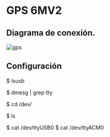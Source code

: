 # GPS 6MV2

## Diagrama de conexión. 

![gps](https://user-images.githubusercontent.com/34101726/159816180-25e20c56-4574-4e54-b29e-ee7ddf1c4279.png)

## Configuración

$ lsusb

$ dmesg | grep tty

$ cd /dev/

$ ls

$ cat /dev/ttyUSB0
$ cat /dev/ttyACM0
